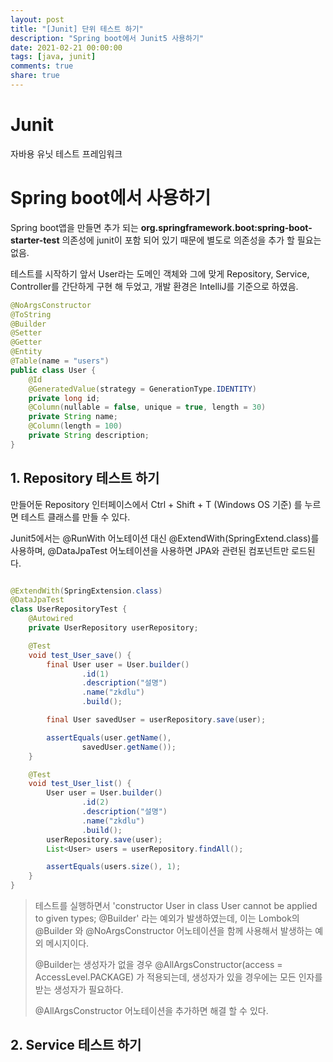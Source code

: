 ```yaml
---
layout: post
title: "[Junit] 단위 테스트 하기"
description: "Spring boot에서 Junit5 사용하기"
date: 2021-02-21 00:00:00
tags: [java, junit]
comments: true
share: true
---
```




# Junit

자바용 유닛 테스트 프레임워크



# Spring boot에서 사용하기

Spring boot앱을 만들면 추가 되는 **org.springframework.boot:spring-boot-starter-test** 의존성에 junit이 포함 되어 있기 때문에 별도로 의존성을 추가 할 필요는 없음.



테스트를 시작하기 앞서 User라는 도메인 객체와 그에 맞게 Repository, Service, Controller를 간단하게 구현 해 두었고, 개발 환경은 IntelliJ를 기준으로 하였음.

```java
@NoArgsConstructor
@ToString
@Builder
@Setter
@Getter
@Entity
@Table(name = "users")
public class User {
    @Id
    @GeneratedValue(strategy = GenerationType.IDENTITY)
    private long id;
    @Column(nullable = false, unique = true, length = 30)
    private String name;
    @Column(length = 100)
    private String description;
}
```



## 1. Repository 테스트 하기

만들어둔 Repository 인터페이스에서 Ctrl + Shift + T (Windows OS 기준) 를 누르면 테스트 클래스를 만들 수 있다.



Junit5에서는 @RunWith 어노테이션 대신 @ExtendWith(SpringExtend.class)를 사용하며,  @DataJpaTest 어노테이션을 사용하면 JPA와 관련된 컴포넌트만 로드된다.

```java

@ExtendWith(SpringExtension.class)
@DataJpaTest
class UserRepositoryTest {
    @Autowired
    private UserRepository userRepository;

    @Test
    void test_User_save() {
        final User user = User.builder()
                .id(1)
                .description("설명")
                .name("zkdlu")
                .build();

        final User savedUser = userRepository.save(user);

        assertEquals(user.getName(),
                savedUser.getName());
    }

    @Test
    void test_User_list() {
        User user = User.builder()
                .id(2)
                .description("설명")
                .name("zkdlu")
                .build();
        userRepository.save(user);
        List<User> users = userRepository.findAll();

        assertEquals(users.size(), 1);
    }
}
```

> 테스트를 실행하면서 'constructor User in class User cannot be applied to given types; @Builder' 라는 예외가 발생하였는데,  이는 Lombok의 @Builder 와 @NoArgsConstructor 어노테이션을 함께 사용해서 발생하는 예외 메시지이다. 
>
> @Builder는 생성자가 없을 경우 @AllArgsConstructor(access = AccessLevel.PACKAGE) 가 적용되는데, 생성자가 있을 경우에는 모든 인자를 받는 생성자가 필요하다.
>
> @AllArgsConstructor 어노테이션을 추가하면 해결 할 수 있다.



## 2. Service 테스트 하기